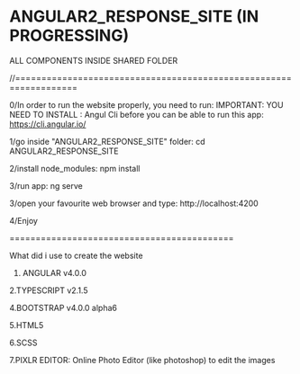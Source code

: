 # ANGULAR2_RESPONSE_SITE (IN PROGRESSING)
ALL COMPONENTS INSIDE SHARED FOLDER

//==================================================================

0/In order to run the website properly, you need to run:
IMPORTANT:  YOU NEED TO INSTALL :    Angul Cli  before you can be able to run this app: https://cli.angular.io/

1/go inside "ANGULAR2_RESPONSE_SITE" folder: cd ANGULAR2_RESPONSE_SITE

2/install node_modules:  npm install 

3/run app: ng serve

3/open your favourite web browser and type: http://localhost:4200

4/Enjoy

===========================================

What did i use to create the website

1. ANGULAR v4.0.0

2.TYPESCRIPT v2.1.5

4.BOOTSTRAP v4.0.0 alpha6

5.HTML5

6.SCSS

7.PIXLR EDITOR: Online Photo Editor (like photoshop) to edit the images

